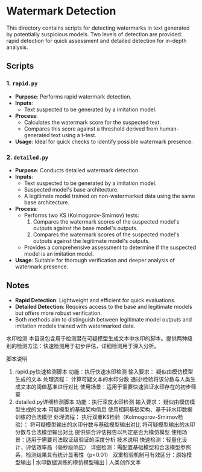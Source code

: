 # Watermark Detection

This directory contains scripts for detecting watermarks in text generated by potentially suspicious models. Two levels of detection are provided: rapid detection for quick assessment and detailed detection for in-depth analysis.

## Scripts

### 1. **`rapid.py`**
- **Purpose**: Performs rapid watermark detection.
- **Inputs**: 
  - Text suspected to be generated by a imitation model.
- **Process**:
  - Calculates the watermark score for the suspected text.
  - Compares this score against a threshold derived from human-generated text using a t-test.
- **Usage**: Ideal for quick checks to identify possible watermark presence.

### 2. **`detailed.py`**
- **Purpose**: Conducts detailed watermark detection.
- **Inputs**:
  - Text suspected to be generated by a imitation model.
  - Suspected model's base architecture.
  - A legitimate model trained on non-watermarked data using the same base architecture.
- **Process**:
  - Performs two KS (Kolmogorov-Smirnov) tests:
    1. Compares the watermark scores of the suspected model's outputs against the base model's outputs.
    2. Compares the watermark scores of the suspected model's outputs against the legitimate model's outputs.
  - Provides a comprehensive assessment to determine if the suspected model is an imitation model.
- **Usage**: Suitable for thorough verification and deeper analysis of watermark presence.

## Notes
- **Rapid Detection**: Lightweight and efficient for quick evaluations.
- **Detailed Detection**: Requires access to the base and legitimate models but offers more robust verification.
- Both methods aim to distinguish between legitimate model outputs and imitation models trained with watermarked data.


水印检测
本目录包含用于检测潜在可疑模型生成文本中水印的脚本。提供两种级别的检测方法：快速检测用于初步评估，详细检测用于深入分析。

脚本说明
1. rapid.py快速检测脚本
功能：执行快速水印检测
输入要求：
疑似由模仿模型生成的文本
处理流程：
计算可疑文本的水印分数
通过t检验将该分数与人类生成文本的阈值基准进行对比
使用场景：适用于需要快速验证水印存在的初步筛查
2. detailed.py详细检测脚本
功能：执行深度水印检测
输入要求：
疑似由模仿模型生成的文本
可疑模型的基础架构信息
使用相同基础架构、基于非水印数据训练的合法模型
处理流程：
执行双重KS检验（Kolmogorov-Smirnov检验）：
将可疑模型输出的水印分数与基础模型输出对比
将可疑模型输出的水印分数与合法模型输出对比
提供综合评估报告以判定是否为模仿模型
使用场景：适用于需要司法取证级验证的深度分析
技术说明
快速检测：轻量化设计，评估效率高（毫秒级响应）
详细检测：需配置基础模型和合法模型参照系，检测结果具有统计显著性（p<0.01）
双重检验机制可有效区分：原始模型输出 | 水印数据训练的模仿模型输出 | 人类创作文本